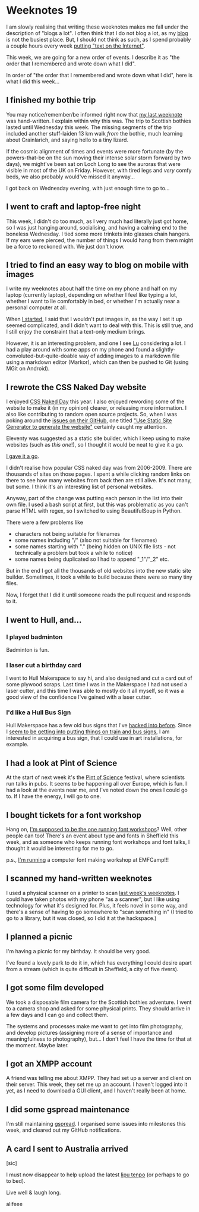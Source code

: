 # Weeknotes 19

I am slowly realising that writing these weeknotes makes me fall under the description of "blogs a lot". I often think that I do not blog a lot, as my [blog](https://blog.alifeee.co.uk) is not the busiest place. But, I should not think as such, as I spend probably a couple hours every week [putting "text on the Internet"](https://gist.github.com/alifeee/c857bfb45bfd260a9b9dd9c45e4f7478).

This week, we are going for a new order of events. I describe it as "the order that I remembered and wrote down what I did".

In order of "the order that I remembered and wrote down what I did", here is what I did this week...

## I finished my bothie trip

You may notice/remember/be informed right now that [my last weeknote](https://weeknotes.alifeee.co.uk/2024-18/) was hand-written. I explain within why this was. The trip to Scottish bothies lasted until Wednesday this week. The missing segments of the trip included another stuff-laiden 13 km walk *from* the bothie, much learning about Crainlarich, and saying hello to a tiny lizard.

If the cosmic alignment of times and events were more fortunate (by the powers-that-be on the sun moving their intense solar storm forward by two days), we might've been sat on Loch Long to see the auroras that were visible in most of the UK on Friday. However, with tired legs and *very* comfy beds, we also probably would've missed it anyway...

I got back on Wednesday evening, with just enough time to go to...

## I went to craft and laptop-free night

This week, I didn't do too much, as I very much had literally just got home, so I was just hanging around, socialising, and having a calming end to the boneless Wednesday. I tied some more trinkets into glasses chain hangers. If my ears were pierced, the number of things I would hang from them might be a force to reckoned with. We just don't know.

## I tried to find an easy way to blog on mobile with images

I write my weeknotes about half the time on my phone and half on my laptop (currently laptop), depending on whether I feel like typing a lot, whether I want to lie comfortably in bed, or whether I'm actually near a personal computer at all.

When [I started](https://weeknotes.alifeee.co.uk/2023-51/), I said that I wouldn't put images in, as the way I set it up seemed complicated, and I didn't want to deal with this. This is still true, and I still enjoy the constraint that a text-only medium brings.

However, it is an interesting problem, and one I see [Lu](https://www.todepond.com/) considering a lot. I had a play around with some apps on my phone and found a slightly-convoluted-but-quite-doable way of adding images to a markdown file using a markdown editor (Markor), which can then be pushed to Git (using MGit on Android).

## I rewrote the CSS Naked Day website

I enjoyed [CSS Naked Day](https://css-naked-day.github.io/) this year. I also enjoyed rewording some of the website to make it (in my opinion) clearer, or releasing more information. I also like contributing to random open source projects. So, when I was poking around the [issues on their GitHub](https://github.com/css-naked-day/css-naked-day.github.io/issues/), one titled ["Use Static Site Generator to generate the website"](https://github.com/css-naked-day/css-naked-day.github.io/issues/160) certainly caught my attention.

Eleventy was suggested as a static site builder, which I keep using to make websites (such as *this one*!), so I thought it would be neat to give it a go.

[I gave it a go](https://github.com/css-naked-day/css-naked-day.github.io/pull/166).

I didn't realise how popular CSS naked day was from 2006-2009. There are thousands of sites on those pages. I spent a while clicking random links on there to see how many websites from back then are still alive. It's not many, but some. I think it's an interesting list of personal websites.

Anyway, part of the change was putting each person in the list into their own file. I used a bash script at first, but this was problematic as you can't parse HTML with regex, so I switched to using BeautifulSoup in Python.

There were a few problems like

- characters not being suitable for filenames
- some names including "/" (also not suitable for filenames)
- some names starting with "." (being hidden on UNIX file lists - not technically a problem but took a while to notice)
- some names being duplicated so I had to append "_1"/"_2" etc.

But in the end I got all the thousands of old websites into the new static site builder. Sometimes, it took a while to build because there were so many tiny files.

Now, I forget that I did it until someone reads the pull request and responds to it.

## I went to Hull, and...

### I played badminton

Badminton is fun.

### I laser cut a birthday card

I went to Hull Makerspace to say hi, and also designed and cut a card out of some plywood scraps. Last time I was in the Makerspace I had not used a laser cutter, and this time I was able to mostly do it all myself, so it was a good view of the confidence I've gained with a laser cutter.

### I'd like a Hull Bus Sign

Hull Makerspace has a few old bus signs that I've [hacked into before](https://blog.alifeee.co.uk/hull-bus-sign/). Since I [seem to be getting into putting things on train and bus signs](https://github.com/alifeee/openbenches-train-sign), I am interested in acquiring a bus sign, that I could use in art installations, for example.

## I had a look at Pint of Science

At the start of next week it's the [Pint of Science](https://pintofscience.com/) festival, where scientists run talks in pubs. It seems to be happening all over Europe, which is fun. I had a look at the events near me, and I've noted down the ones I could go to. If I have the energy, I will go to one.

## I bought tickets for a font workshop

Hang on, [I'm supposed to be the one running font workshops](https://blog.alifeee.co.uk/font-workshop/)? Well, other people can too! There's an event about type and fonts in Sheffield this week, and as someone who keeps running font workshops and font talks, I thought it would be interesting for me to go.

p.s., [I'm running](https://www.emfcamp.org/schedule/2024/267-computer-font-making-workshop) a computer font making workshop at EMFCamp!!!

## I scanned my hand-written weeknotes

I used a physical scanner on a printer to scan [last week's weeknotes](https://weeknotes.alifeee.co.uk/2024-18/). I could have taken photos with my phone "as a scanner", but I like using technology for what it's designed for. Plus, it feels novel in some way, and there's a sense of having to go somewhere to "scan something in" (I tried to go to a library, but it was closed, so I did it at the hackspace.)

## I planned a picnic

I'm having a picnic for my birthday. It should be very good.

I've found a lovely park to do it in, which has everything I could desire apart from a stream (which is quite difficult in Sheffield, a city of five rivers).

## I got some film developed

We took a disposable film camera for the Scottish bothies adventure. I went to a camera shop and asked for some physical prints. They should arrive in a few days and I can go and collect them.

The systems and processes make me want to get into film photography, and develop pictures (assigning more of a sense of importance and meaningfulness to photography), but... I don't feel I have the time for that at the moment. Maybe later.

## I got an XMPP account

A friend was telling me about XMPP. They had set up a server and client on their server. This week, they set me up an account. I haven't logged into it yet, as I need to download a GUI client, and I haven't really been at home.

## I did some gspread maintenance

I'm still maintaining [gspread](https://github.com/burnash/gspread). I organised some issues into milestones this week, and cleared out my GitHub notifications.

## A card I sent to Australia arrived

[sic]

I must now disappear to help upload the latest [lipu tenpo](https://liputenpo.org/) (or perhaps to go to bed).

Live well & laugh long.

alifeee